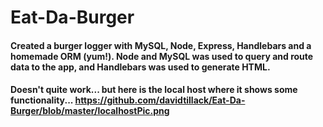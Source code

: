 # Eat-Da-Burger

#### Created a burger logger with MySQL, Node, Express, Handlebars and a homemade ORM (yum!). Node and MySQL was used to query and route data to the app, and Handlebars was used to generate HTML.

#### Doesn't quite work... but here is the local host where it shows some functionality... https://github.com/davidtillack/Eat-Da-Burger/blob/master/localhostPic.png
